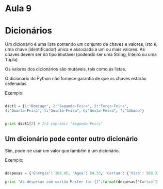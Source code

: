 # Aula 9

# Dicionários

Um dicionário é uma lista contendo um conjunto de chaves e valores, isto é, uma chave (identificador) única é associada a um ou mais valores. As chaves devem ser do tipo imutável (podendo ser uma String, Inteiro ou uma Tupla).

Os valores dos dicionários são mutáveis, tais como as listas.

O dicionário do Python não fornece garantia de que as chaves estarão ordenadas.

Exemplo:
```python

dict1 = {1:"Domingo", 2:"Segunda-Feira", 3:"Terça-Feira",
4:"Quarta-Feira", 5:"Quinta-Feira", 6:"Sexta-Feira", 7:"Sábado"}


print dict1[2] # Irá imprimir "Segunda-Feira"
```

## Um dicionário pode conter outro dicionário

Sim, pode-se usar um valor que também é um dicionário.

Exemplo:
```python

despesas = {'Energia': 100.45, 'Agua': 54.33, 'Cartao': {'Visa': 500.33, 'Master': 125.66, 'American': 0}}

print "As despesas com cartão Master foi {}".format(despesas['Cartao']['Master'])
```

